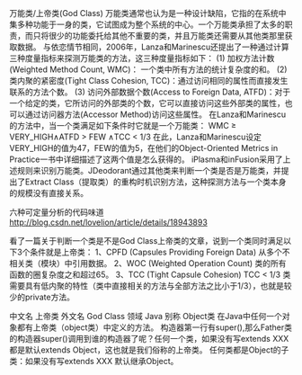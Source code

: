 万能类/上帝类(God Class)
       万能类通常也认为是一种设计缺陷，它指的在系统中集多种功能于一身的类，它试图成为整个系统的中心。一个万能类承担了太多的职责，而只将很少的功能委托给其他不重要的类，并且万能类还需要从其他类那里获取数据。
       与依恋情节相同，2006年，Lanza和Marinescu还提出了一种通过计算三种度量指标来探测万能类的方法，这三种度量指标如下：
       (1) 加权方法计数(Weighted Method Count, WMC)： 一个类中所有方法的统计复杂度的和。
       (2) 类内聚的紧密度(Tight Class Cohesion, TCC)：通过访问相同的属性而直接发生联系的方法个数。
       (3) 访问外部数据个数(Access to Foreign Data, ATFD)：对于一个给定的类，它所访问的外部类的个数，它可以直接访问这些外部类的属性，也可以通过访问器方法(Accessor Method)访问这些属性。
       在Lanza和Marinescu的方法中，当一个类满足如下条件时它就是一个万能类：
		WMC ≥ VERY_HIGH∧ATFD > FEW ∧TCC < 1/3
       在此，Lanza和Marinescu设定VERY_HIGH的值为47，FEW的值为5，在他们的Object-Oriented Metrics in Practice一书中详细描述了这两个值是怎么获得的。
       iPlasma和inFusion采用了上述规则来识别万能类。JDeodorant通过其他类来判断一个类是否是万能类，并提出了Extract Class（提取类）的重构时机识别方法，这种探测方法与一个类本身的规模没有直接关系。

六种可定量分析的代码味道
http://blog.csdn.net/lovelion/article/details/18943893


看了一篇关于判断一个类是不是God Class上帝类的文章，说到一个类同时满足以下3个条件就是上帝类：
1、CPFD (Capsules Providing Foreign Data) 从多个不相关类（模块）中引用数据。
2、WOC (Weighted Operation Count) 类的所有函数的圈复杂度之和超过65。
3、TCC (Tight Capsule Cohesion) TCC < 1/3 类需要具有低内聚的特性（类中直接相关的方法与全部方法之比小于1/3），也就是较少的private方法。



中文名 上帝类 外文名 God Class 领域 Java 别称 Object类
在Java中任何一个对象都有上帝类（object类）中定义的方法。
构造器第一行有super(),那么Father类的构造器super()调用到谁的构造器了呢？任何一个类，如果没有写extends XXX 都是默认extends Object，这也就是我们俗称的上帝类。
任何类都是Object的子类：如果没有写extends XXX 默认继承Object。

